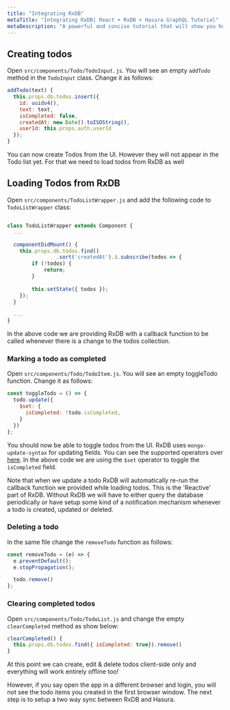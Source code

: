 ```yaml
---
title: "Integrating RxDB"
metaTitle: "Integrating RxDB| React + RxDB + Hasura GraphQL Tutorial"
metaDescription: "A powerful and concise tutorial that will show you how to build an offline first app with RxDB and Hasura."
---
```


## Creating todos

Open `src/components/Todo/TodoInput.js`. You will see an empty `addTodo` method in the `TodoInput` class. Change it as follows:

```js
addTodo(text) {
  this.props.db.todos.insert({
    id: uuidv4(),
    text: text,
    isCompleted: false,
    createdAt: new Date().toISOString(),
    userId: this.props.auth.userId
  });
}
```

You can now create Todos from the UI. However they will not appear in the Todo list yet. For that we need to load todos from RxDB as well

## Loading Todos from RxDB

Open `src/components/TodoListWrapper.js` and add the following code to `TodoListWrapper` class:

```js

class TodoListWrapper extends Component {
  ...

  componentDidMount() {
    this.props.db.todos.find()
                .sort('createdAt').$.subscribe(todos => {
        if (!todos) {
            return;
        }
                
        this.setState({ todos });
    });
  }

  ...
}

```

In the above code we are providing RxDB with a callback function to be called whenever there is a change to the todos collection. 

### Marking a todo as completed

Open `src/components/Todo/TodoItem.js`. You will see an empty toggleTodo function. Change it as follows:

```js
const toggleTodo = () => {
  todo.update({
    $set: {
      isCompleted: !todo.isCompleted,
    }
  })
};
```

You should now be able to toggle todos from the UI. RxDB uses `mongo-update-syntax` for updating fields. You can see the supported operators over [here](https://docs.mongodb.com/manual/reference/operator/update-field/). In the above code we are using the `$set` operator to toggle the `isCompleted` field.

Note that when we update a todo RxDB will automatically re-run the callback function we provided while loading todos. This is the 'Reactive' part of RxDB. Without RxDB we will have to either query the database periodically or have setup some kind of a notification mechanism whenever a todo is created, updated or deleted.

### Deleting a todo

In the same file change the `removeTodo` function as follows:

```js
const removeTodo = (e) => {
  e.preventDefault();
  e.stopPropagation();

  todo.remove()
};
```

### Clearing completed todos

Open `src/components/Todo/TodoList.js` and change the empty `clearCompleted` method as show below:

```js
clearCompleted() {
  this.props.db.todos.find({ isCompleted: true}).remove()
}
```
At this point we can create, edit & delete todos client-side only and everything will work entirely offline too!

However, if you say open the app in a different browser and login, you will not see the todo items you created in the first browser window. The next step is to setup a two way sync between RxDB and Hasura.